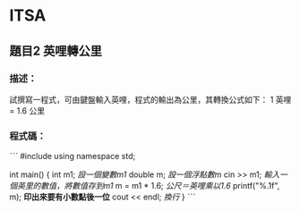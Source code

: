 # ITSA
## 題目2 英哩轉公里
### 描述：
試撰寫一程式，可由鍵盤輸入英哩，程式的輸出為公里，其轉換公式如下：
1 英哩= 1.6 公里

### 程式碼：
ˋˋˋ
#include <iostream>
using namespace std;

int main()
{
    int m1; *設一個變數m1*
    double m; *設一個浮點數m*
    cin >> m1; *輸入一個英里的數值，將數值存到m1*
    m = m1 * 1.6; *公尺＝英哩乘以1.6*
    printf("%.1f", m); **印出來要有小數點後一位**
    cout << endl; *換行*
}
ˋˋˋ
